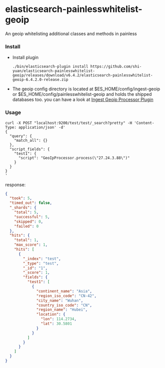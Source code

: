 # elasticsearch-painlesswhitelist-geoip
An geoip whitelisting additional classes and methods in painless


### Install
- Install plugin
    ````
    ./bin/elasticsearch-plugin install https://github.com/shi-yuan/elasticsearch-painlesswhitelist-geoip/releases/download/v6.4.2/elasticsearch-painlesswhitelist-geoip-6.4.2.0-release.zip
    ````
- The geoip config directory is located at $ES_HOME/config/ingest-geoip or $ES_HOME/config/painlesswhitelist-geoip and holds the shipped databases too. you can have a look at [Ingest Geoip Processor Plugin](https://www.elastic.co/guide/en/elasticsearch/plugins/current/ingest-geoip.html)


### Usage
````
curl -X POST "localhost:9200/test/test/_search?pretty" -H 'Content-Type: application/json' -d'
{
  "query": {
    "match_all": {}
  },
  "script_fields": {
    "test1": {
      "script": "GeoIpProcessor.process(\"27.24.3.88\")"
    }
  }
}
'
````
response:
```json
{
  "took": 5,
  "timed_out": false,
  "_shards": {
    "total": 5,
    "successful": 5,
    "skipped": 0,
    "failed": 0
  },
  "hits": {
    "total": 1,
    "max_score": 1,
    "hits": [
      {
        "_index": "test",
        "_type": "test",
        "_id": "1",
        "_score": 1,
        "fields": {
          "test1": [
            {
              "continent_name": "Asia",
              "region_iso_code": "CN-42",
              "city_name": "Wuhan",
              "country_iso_code": "CN",
              "region_name": "Hubei",
              "location": {
                "lon": 114.2734,
                "lat": 30.5801
              }
            }
          ]
        }
      }
    ]
  }
}
```
